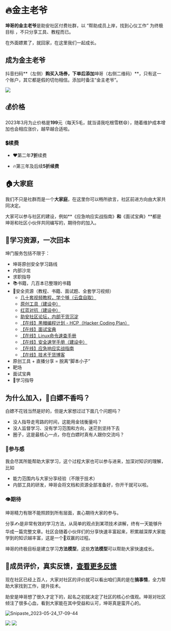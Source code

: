# 🔥金主老爷

**坤哥的金主老爷**是助安社区付费社群，以 “帮助成员上岸，找到心仪工作” 为终极目标 ，不只分享工具、教程而已。

在外面嫖累了，就回家，在这里我们一起成长。

## 成为金主老爷

抖音扫码**（左侧）**购买入场券，下单后添加**坤哥（右侧二维码）**，只有这一个账户，其它都是假的切勿相信。添加时备注“金主老爷”。

![](https://paper.static.secself.com/img/qrcode/laoye-douyin.png)

## 💰价格

2023年3月为止价格是**199**元（每天5毛，就当请我吃根雪糕😄），随着维护成本增加也会相应涨价，越早越合适啦。

### 💲续费

- ❤️第二年**7折**续费

- 🔥第三年及后续**5折续费**


## 🏠大家庭

我们不只是社群而是一个**大家庭**，在这里你可以畅所欲言，社区前进方向由大家共同决定。

大家可以参与社区的建设，例如**《应急响应实战指南》**和**《面试宝典》**都是坤哥和社区小伙伴共同编写的，期待你的加入。

## 🤩学习资源，一次回本

坤门服务包括不限于：

- 坤哥原创安全学习路线
- 内部沙龙 
- 求职指导
- 📚书籍，几百本已整理的书籍
- 💾安全资源（教程、书籍、面试题、全套学习视频）
  - [几十套视频教程，学个够（云盘自取） ](private/pack.md)
  - [原创工具（建设中）](https://github.com/sechelper)
  - [红蓝对抗（建设中）](http://hackme.cc/)
  - [助安社区论坛，内部干货沉淀](https://secself.com/)
  - [【在线】黑帽编程计划 - HCP（Hacker Coding Plan） ](https://hcp.secself.com/)
  - [【在线】面试宝典](https://interview.secself.com/)
  - [【在线】Linux命令速查手册](http://linux-command.kit.secself.com/)
  - [【在线】安全速学手册（建设中）](http://security-base.kit.secslf.com/)
  - [【在线】应急响应实战指南](http://security-incident-respons.secself.com/)
  - [【在线】技术干货博客](https://blog.sechelper.com/)
- 原创工具 + 直播分享 = 脱离“脚本小子”
- 靶场
- 面试宝典
- 📜学习指导

## 为什么加入，👊白嫖不香吗？

白嫖不花钱当然是好的，但是大家想过过下面几个问题吗？

- 没人指导走弯路的时间，这能用金钱衡量吗？
- 没人监督学习、没有学习范围和方向，迷茫到坚持下去
- 圈子，这是最核心一点，你在白嫖时真有人跟你交流吗？

### 🤝参与感

我会尽其所能帮助大家学习，这个过程大家也可以参与进来，加深对知识的理解，比如

- 能力范围内与大家分享经验（不限于技术）
- 内部工具的研发，坤哥会将文档和资源全部准备好，你开干就可以啦。

###  👁期待

坤哥精力有限不能照顾到所有层面，衷心期待大家的参与。

分享✍️是非常有效的学习方法，从简单的观点到某项技术讲解，终有一天能够升华成一篇完整文章。社区会随着小伙伴们的分享快速丰富起来，积累越深厚大家能学到的知识越丰富，这是一个💪双赢的过程。

坤哥的终极目标是建立学习**方法模型**，这些**方法模型**可以帮助大家快速成长。

## 🙏成员评价，真实反馈，[查看更多反馈](feedback.md)

现在社区已经上百人，大家对社区的评价就可以看出咱们真的是在**搞事情**，全力帮助大家找到工作，提升技术。

助安是坤哥想了很久才定下的，起名之初就决定了社区的核心价值观。坤哥对社区倾注了很多心血，看到大家能在其中受益和认可，坤哥真是蛮开心的。

![Snipaste_2023-05-24_17-09-44](https://paper.static.secself.com/img/2023/05/24/b4b5d7ed8571d9d3a0361a06008ecc24.png)

![](https://paper.static.secself.com/img/2023/04/24/c198d6c5bff2d164027d2b72d4119010.png)
![](https://paper.static.secself.com/img/2023/04/24/f44c6f7e3627c723b329dbd6d2a002e6.png)
